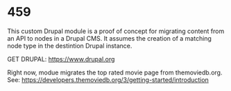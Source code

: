 # 459
This custom Drupal module is a proof of concept for migrating content from an API to nodes in a Drupal CMS. It assumes the creation of a matching node 
type in the destintion Drupal instance.

GET DRUPAL:
https://www.drupal.org

Right now, modue migrates the top rated movie page from themoviedb.org. See: https://developers.themoviedb.org/3/getting-started/introduction
